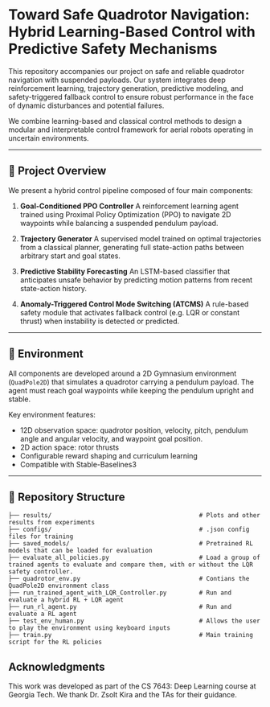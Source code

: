 # Toward Safe Quadrotor Navigation: Hybrid Learning-Based Control with Predictive Safety Mechanisms

This repository accompanies our project on safe and reliable quadrotor navigation with suspended payloads. Our system integrates deep reinforcement learning, trajectory generation, predictive modeling, and safety-triggered fallback control to ensure robust performance in the face of dynamic disturbances and potential failures.

We combine learning-based and classical control methods to design a modular and interpretable control framework for aerial robots operating in uncertain environments.

---

## 🧠 Project Overview

We present a hybrid control pipeline composed of four main components:

1. **Goal-Conditioned PPO Controller**
   A reinforcement learning agent trained using Proximal Policy Optimization (PPO) to navigate 2D waypoints while balancing a suspended pendulum payload.

2. **Trajectory Generator**
   A supervised model trained on optimal trajectories from a classical planner, generating full state-action paths between arbitrary start and goal states.

3. **Predictive Stability Forecasting**
   An LSTM-based classifier that anticipates unsafe behavior by predicting motion patterns from recent state-action history.

4. **Anomaly-Triggered Control Mode Switching (ATCMS)**
   A rule-based safety module that activates fallback control (e.g. LQR or constant thrust) when instability is detected or predicted.

---

## 🚁 Environment

All components are developed around a 2D Gymnasium environment (`QuadPole2D`) that simulates a quadrotor carrying a pendulum payload. The agent must reach goal waypoints while keeping the pendulum upright and stable.

Key environment features:

* 12D observation space: quadrotor position, velocity, pitch, pendulum angle and angular velocity, and waypoint goal position.
* 2D action space: rotor thrusts
* Configurable reward shaping and curriculum learning
* Compatible with Stable-Baselines3

---

## 📁 Repository Structure

```
├── results/                                         # Plots and other results from experiments
├── configs/                                         # .json config files for training
├── saved_models/                                    # Pretrained RL models that can be loaded for evaluation
├── evaluate_all_policies.py                         # Load a group of trained agents to evaluate and compare them, with or without the LQR safety controller.
├── quadrotor_env.py                                 # Contians the QuadPole2D environment class
├── run_trained_agent_with_LQR_Controller.py         # Run and evaluate a hybrid RL + LQR agent
├── run_rl_agent.py                                  # Run and evaluate a RL agent
├── test_env_human.py                                # Allows the user to play the environment using keyboard inputs
├── train.py                                         # Main training script for the RL policies
```

## Acknowledgments

This work was developed as part of the CS 7643: Deep Learning course at Georgia Tech. We thank Dr. Zsolt Kira and the TAs for their guidance.
